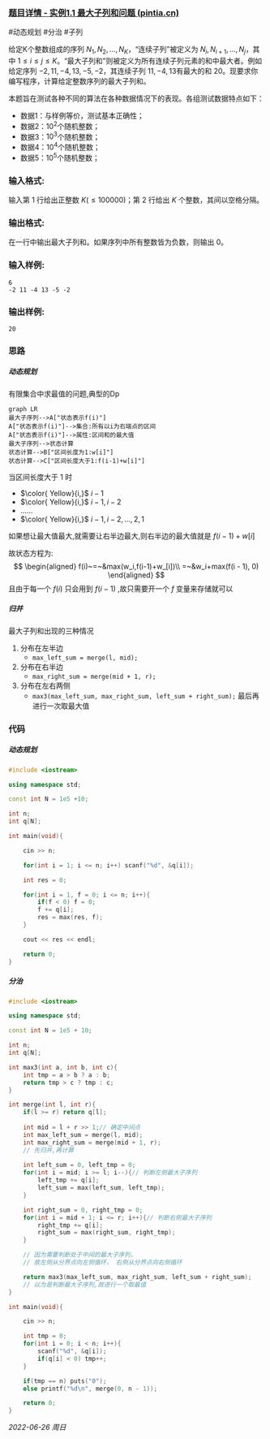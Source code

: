 ### [题目详情 - 实例1.1 最大子列和问题 (pintia.cn)](https://pintia.cn/problem-sets/434/problems/5404)

#动态规划 #分治 #子列

给定K个整数组成的序列 ${ N_1, N_2, ..., N_K }$，“连续子列”被定义为 ${ N_i, N_{i+1}, ..., N_j }$，其中 $1≤i≤j≤K$。“最大子列和”则被定义为所有连续子列元素的和中最大者。例如给定序列 ${ -2, 11, -4, 13, -5, -2 }$，其连续子列 ${ 11, -4, 13 }$有最大的和 $20$。现要求你编写程序，计算给定整数序列的最大子列和。

本题旨在测试各种不同的算法在各种数据情况下的表现。各组测试数据特点如下：

- 数据1：与样例等价，测试基本正确性；
- 数据2：$10^2$个随机整数；
- 数据3：$10^3$个随机整数；
- 数据4：$10^4$个随机整数；
- 数据5：$10^5$个随机整数；

### 输入格式:

输入第 $1$ 行给出正整数 $K (≤100000)$；第 $2$ 行给出 $K$ 个整数，其间以空格分隔。

### 输出格式:

在一行中输出最大子列和。如果序列中所有整数皆为负数，则输出 $0$。

### 输入样例:

```in
6
-2 11 -4 13 -5 -2
```

### 输出样例:

```out
20
```

### 思路

##### 动态规划

有限集合中求最值的问题,典型的Dp

```mermaid
graph LR
最大子序列-->A["状态表示f(i)"]
A["状态表示f(i)"]-->集合:所有以i为右端点的区间
A["状态表示f(i)"]-->属性:区间和的最大值
最大子序列-->状态计算
状态计算-->B["区间长度为1:w[i]"]
状态计算-->C["区间长度大于1:f(i-1)+w[i]"]
```

当区间长度大于 $1$ 时

- $\color{ Yellow}{i,}$ $i - 1$
- $\color{ Yellow}{i,}$ $i - 1,i-2$
- $......$
- $\color{ Yellow}{i,}$ $i-1,i-2,...,2,1$

如果想让最大值最大,就需要让右半边最大,则右半边的最大值就是 $f(i-1)+w[i]$ 

故状态方程为:
$$
\begin{aligned}
f(i)~=~&max(w_i,f(i-1)+w_[i])\\
	=~&w_i+max(f(i - 1), 0)
\end{aligned}
$$
且由于每一个 $f(i)$ 只会用到 $f(i-1)$ ,故只需要开一个 $f$ 变量来存储就可以


##### 归并
最大子列和出现的三种情况
1. 分布在左半边
	- `max_left_sum = merge(l, mid);`
2. 分布在右半边
	- `max_right_sum = merge(mid + 1, r);`
3. 分布在左右两侧
	- `max3(max_left_sum, max_right_sum, left_sum + right_sum);`
最后再进行一次取最大值

### 代码

##### 动态规划

```cpp
#include <iostream>

using namespace std;

const int N = 1e5 +10;

int n;
int q[N];

int main(void){

    cin >> n;

    for(int i = 1; i <= n; i++) scanf("%d", &q[i]);

    int res = 0;

    for(int i = 1, f = 0; i <= n; i++){
        if(f < 0) f = 0;
        f += q[i];
        res = max(res, f);
    }

    cout << res << endl;

    return 0;
}
```

##### 分治

```cpp
#include <iostream>

using namespace std;

const int N = 1e5 + 10;

int n;
int q[N];

int max3(int a, int b, int c){
    int tmp = a > b ? a : b;
    return tmp > c ? tmp : c;
}

int merge(int l, int r){
    if(l >= r) return q[l];
    
    int mid = l + r >> 1;// 确定中间点
    int max_left_sum = merge(l, mid);
    int max_right_sum = merge(mid + 1, r);
	// 先归并,再计算
		
    int left_sum = 0, left_tmp = 0;
    for(int i = mid; i >= l; i--){// 判断左侧最大子序列
        left_tmp += q[i];
        left_sum = max(left_sum, left_tmp);
    }

    int right_sum = 0, right_tmp = 0;
    for(int i = mid + 1; i <= r; i++){// 判断右侧最大子序列
        right_tmp += q[i];
        right_sum = max(right_sum, right_tmp);
    }

    // 因为需要判断处于中间的最大子序列，
    // 故左侧从分界点向左侧循环， 右侧从分界点向右侧循环

    return max3(max_left_sum, max_right_sum, left_sum + right_sum);
    // 以为是判断最大子序列,故进行一个取最值
}

int main(void){

    cin >> n;

    int tmp = 0;
    for(int i = 0; i < n; i++){
        scanf("%d", &q[i]);
        if(q[i] < 0) tmp++;
    }

    if(tmp == n) puts("0");
    else printf("%d\n", merge(0, n - 1));

    return 0;
}
```


*2022-06-26 周日*